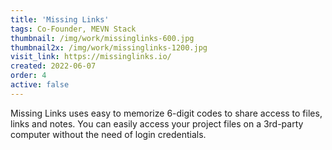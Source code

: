 ```yaml
---
title: 'Missing Links'
tags: Co-Founder, MEVN Stack
thumbnail: /img/work/missinglinks-600.jpg
thumbnail2x: /img/work/missinglinks-1200.jpg
visit_link: https://missinglinks.io/
created: 2022-06-07
order: 4
active: false
---
```


Missing Links uses easy to memorize 6-digit codes to share access to files, links and notes. You can easily access your project files on a 3rd-party computer without the need of login credentials.
